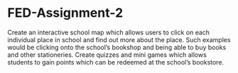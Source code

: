 # FED-Assignment-2

Create an interactive school map which allows users to click on each individual place in school and find out more about the place. Such examples would be clicking onto the school’s bookshop and being able to buy books and other stationeries. Create quizzes and mini games which allows students to gain points which can be redeemed at the school’s bookstore.
